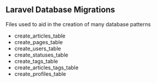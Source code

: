 ## Laravel Database Migrations

Files used to aid in the creation of many database patterns
		
- create_articles_table	
- create_pages_table
- create_users_table
- create_statuses_table
- create_tags_table
- create_articles_tags_table
- create_profiles_table

